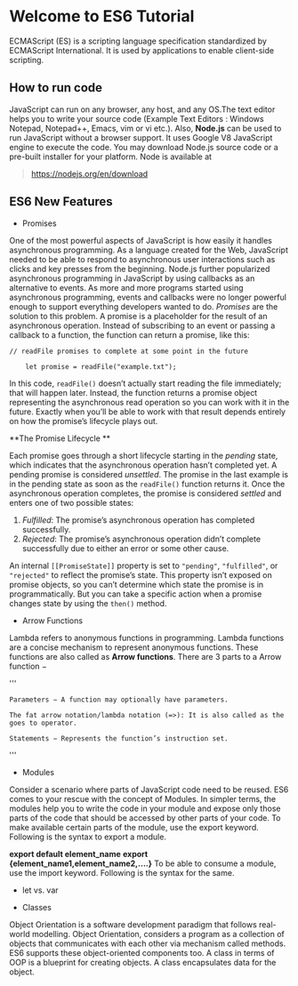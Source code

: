 # Welcome to ES6 Tutorial 

ECMAScript (ES) is a scripting language specification standardized by ECMAScript International. It is used by applications to enable client-side scripting.

## How to run code

JavaScript can run on any browser, any host, and any OS.The text editor helps you to write your source code (Example Text Editors : Windows Notepad, Notepad++, Emacs, vim or vi etc.). Also,  **Node.js** can be used to run JavaScript without a browser support. It uses Google V8 JavaScript engine to execute the code. You may download Node.js source code or a pre-built installer for your platform. Node is available at  
> https://nodejs.org/en/download 

## ES6 New Features

- Promises

One of the most powerful aspects of JavaScript is how easily it handles asynchronous programming. As a language created for the Web, JavaScript needed to be able to respond to asynchronous user interactions such as clicks and key presses from the beginning. Node.js further popularized asynchronous programming in JavaScript by using callbacks as an alternative to events. As more and more programs started using asynchronous programming, events and callbacks were no longer powerful enough to support everything developers wanted to do. _Promises_ are the solution to this problem.
A promise is a placeholder for the result of an asynchronous operation. Instead of subscribing to an event or passing a callback to a function, the function can return a promise, like this:

```
// readFile promises to complete at some point in the future

    let promise = readFile("example.txt");

```
In this code, `readFile()` doesn’t actually start reading the file immediately; that will happen later. Instead, the function returns a promise object representing the asynchronous read operation so you can work with it in the future. Exactly when you’ll be able to work with that result depends entirely on how the promise’s lifecycle plays out.

**The Promise Lifecycle **

Each promise goes through a short lifecycle starting in the  _pending_  state, which indicates that the asynchronous operation hasn’t completed yet. A pending promise is considered  _unsettled_. The promise in the last example is in the pending state as soon as the  `readFile()`  function returns it. Once the asynchronous operation completes, the promise is considered  _settled_  and enters one of two possible states:

1.  _Fulfilled_: The promise’s asynchronous operation has completed successfully.
2.  _Rejected_: The promise’s asynchronous operation didn’t complete successfully due to either an error or some other cause.

An internal  `[[PromiseState]]`  property is set to  `"pending"`,  `"fulfilled"`, or  `"rejected"`  to reflect the promise’s state. This property isn’t exposed on promise objects, so you can’t determine which state the promise is in programmatically. But you can take a specific action when a promise changes state by using the  `then()`  method.

- Arrow Functions

Lambda refers to anonymous functions in programming. Lambda functions are a concise mechanism to represent anonymous functions. These functions are also called as **Arrow functions**.
There are 3 parts to a Arrow function −

'''

    Parameters − A function may optionally have parameters.

    The fat arrow notation/lambda notation (=>): It is also called as the goes to operator.

    Statements − Represents the function’s instruction set.
'''

- Modules

Consider a scenario where parts of JavaScript code need to be reused. ES6 comes to your rescue with the concept of Modules.
In simpler terms, the modules help you to write the code in your module and expose only those parts of the code that should be accessed by other parts of your code.
To make available certain parts of the module, use the export keyword. Following is the syntax to export a module.

**export default element_name**
**export {element_name1,element_name2,....}**
To be able to consume a module, use the import keyword. Following is the syntax for the same.

- let vs. var

- Classes

Object Orientation is a software development paradigm that follows real-world modelling. Object Orientation, considers a program as a collection of objects that communicates with each other via mechanism called methods. ES6 supports these object-oriented components too.
A class in terms of OOP is a blueprint for creating objects. A class encapsulates data for the object.








